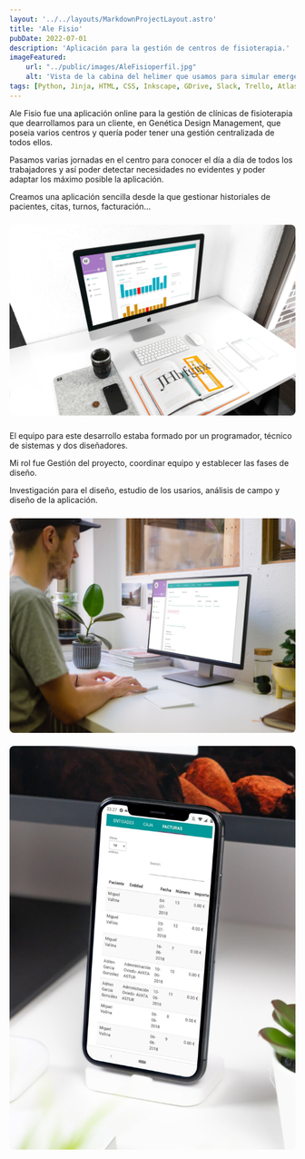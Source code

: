 ```yaml
---
layout: '../../layouts/MarkdownProjectLayout.astro'
title: 'Ale Fisio'
pubDate: 2022-07-01
description: 'Aplicación para la gestión de centros de fisioterapia.'
imageFeatured:
    url: "../public/images/AleFisioperfil.jpg"
    alt: 'Vista de la cabina del helimer que usamos para simular emergencias.'
tags: [Python, Jinja, HTML, CSS, Inkscape, GDrive, Slack, Trello, Atlasian Bitbucket]
---
```

Ale Fisio fue una aplicación online para la gestión de clínicas de fisioterapia que dearrollamos para un cliente, en Genética Design Management, que poseia varios centros y quería poder tener una gestión centralizada de todos ellos.

Pasamos varias jornadas en el centro para conocer el día a día de todos los trabajadores y así poder detectar necesidades no evidentes y poder adaptar los máximo posible la aplicación.

Creamos una aplicación sencilla desde la que gestionar historiales de pacientes, citas, turnos, facturación…

<img src="/public/images/AleFisiocita.jpg" alt="Vista de la gestión de citas en Ale Fisio" class="imgmd">

El equipo para este desarrollo estaba formado por un programador, técnico de sistemas y dos diseñadores.

Mi rol fue Gestión del proyecto, coordinar equipo y establecer las fases de diseño.

Investigación para el diseño, estudio de los usarios, análisis de campo y diseño de la aplicación.

<img src="/public/images/AleFisioturnos.jpg" alt="Vista del listado de usuarios en talkiens admin" class="imgmd">

<img src="/public/images/AleFisiofacturas.jpg" alt="Vista del listado de usuarios en talkiens admin" class="imgmd">


<style>
    .imgmd{
        border-radius: 0.5rem;
        margin-top: 2%;
        margin-bottom: 2%;
    }
</style>